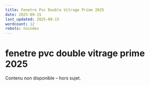 ```yaml
---
title: Fenetre Pvc Double Vitrage Prime 2025
date: 2025-09-15
last_updated: 2025-09-15
wordcount: 12
robots: noindex
---
```


# fenetre pvc double vitrage prime 2025

Contenu non disponible – hors sujet.